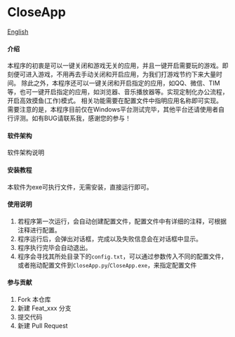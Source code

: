 # CloseApp

[English](./README.en.md)

#### 介绍
本程序的初衷是可以一键关闭和游戏无关的应用，并且一键开启需要玩的游戏。即刻便可进入游戏，不用再去手动关闭和开启应用，为我们打游戏节约下来大量时间。
除此之外，本程序还可以一键关闭和开启指定的应用，如QQ、微信、TIM等，也可一键开启指定的应用，如浏览器、音乐播放器等。实现定制化办公流程，开启高效摸鱼(工作)模式。
相关功能需要在配置文件中指明应用名称即可实现。需要注意的是，本程序目前仅在Windows平台测试完毕，其他平台还请使用者自行评测。如有BUG请联系我，感谢您的参与！

#### 软件架构
软件架构说明


#### 安装教程
本软件为exe可执行文件，无需安装，直接运行即可。


#### 使用说明

1.  若程序第一次运行，会自动创建配置文件，配置文件中有详细的注释，可根据注释进行配置。
2.  程序运行后，会弹出对话框，完成以及失败信息会在对话框中显示。
3.  程序执行完毕会自动退出。
4.  程序会寻找其所处目录下的`config.txt`，可以通过参数传入不同的配置文件，或者拖动配置文件到`CloseApp.py`/`CloseApp.exe`，来指定配置文件

#### 参与贡献

1.  Fork 本仓库
2.  新建 Feat_xxx 分支
3.  提交代码
4.  新建 Pull Request
